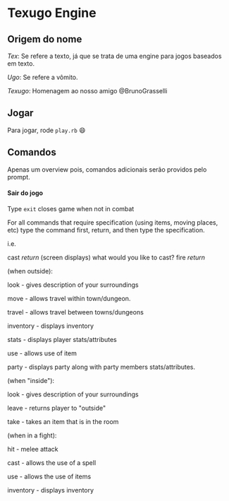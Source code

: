 Texugo Engine
============

Origem do nome
--------------

*Tex*: Se refere a texto, já que se trata de uma engine para jogos baseados em texto.

*Ugo*: Se refere a vômito.

*Texugo*: Homenagem ao nosso amigo @BrunoGrasselli

Jogar
-----

Para jogar, rode `play.rb` :smile:

Comandos
--------

Apenas um overview pois, comandos adicionais serão providos pelo prompt.

#### Sair do jogo

Type `exit` closes game when not in combat

For all commands that require specification (using items, moving places, etc)
type the command first, return, and then type the specification.

i.e.

cast *return*
(screen displays) what would you like to cast?
fire *return*

(when outside):

look - gives description of your surroundings

move - allows travel within town/dungeon.

travel - allows travel between towns/dungeons

inventory - displays inventory

stats - displays player stats/attributes

use - allows use of item

party - displays party along with party members stats/attributes.



(when "inside"):

look - gives description of your surroundings

leave - returns player to "outside"

take - takes an item that is in the room

(when in a fight):

hit - melee attack

cast - allows the use of a spell

use - allows the use of items

inventory - displays inventory
